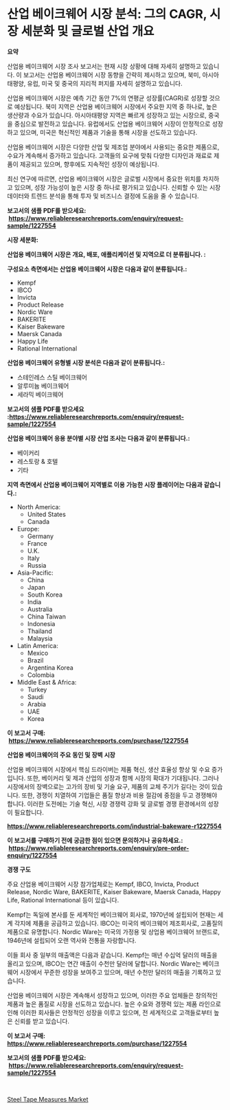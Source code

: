 <p><h1>산업 베이크웨어 시장 분석: 그의 CAGR, 시장 세분화 및 글로벌 산업 개요</h1></p><p><strong>요약</strong></p>
<p><p>산업용 베이크웨어 시장 조사 보고서는 현재 시장 상황에 대해 자세히 설명하고 있습니다. 이 보고서는 산업용 베이크웨어 시장 동향을 간략히 제시하고 있으며, 북미, 아시아태평양, 유럽, 미국 및 중국의 지리적 퍼지를 자세히 설명하고 있습니다.</p><p>산업용 베이크웨어 시장은 예측 기간 동안 7%의 연평균 성장률(CAGR)로 성장할 것으로 예상됩니다. 북미 지역은 산업용 베이크웨어 시장에서 주요한 지역 중 하나로, 높은 생산량과 수요가 있습니다. 아시아태평양 지역은 빠르게 성장하고 있는 시장으로, 중국을 중심으로 발전하고 있습니다. 유럽에서도 산업용 베이크웨어 시장이 안정적으로 성장하고 있으며, 미국은 혁신적인 제품과 기술을 통해 시장을 선도하고 있습니다.</p><p>산업용 베이크웨어 시장은 다양한 산업 및 제조업 분야에서 사용되는 중요한 제품으로, 수요가 계속해서 증가하고 있습니다. 고객들의 요구에 맞춰 다양한 디자인과 재료로 제품이 제공되고 있으며, 향후에도 지속적인 성장이 예상됩니다.</p><p>최신 연구에 따르면, 산업용 베이크웨어 시장은 글로벌 시장에서 중요한 위치를 차지하고 있으며, 성장 가능성이 높은 시장 중 하나로 평가되고 있습니다. 신뢰할 수 있는 시장 데이터와 트렌드 분석을 통해 투자 및 비즈니스 결정에 도움을 줄 수 있습니다.</p></p>
<p><strong>보고서의 샘플 PDF를 받으세요: &nbsp;<a href="https://www.reliableresearchreports.com/enquiry/request-sample/1227554">https://www.reliableresearchreports.com/enquiry/request-sample/1227554</a></strong></p>
<p><strong>시장 세분화:</strong></p>
<p><strong> 산업용 베이크웨어 시장은 개요, 배포, 애플리케이션 및 지역으로 더 분류됩니다. :</strong></p>
<p><strong>구성요소 측면에서는 산업용 베이크웨어 시장은 다음과 같이 분류됩니다.:</strong></p>
<p><ul><li>Kempf</li><li>IBCO</li><li>Invicta</li><li>Product Release</li><li>Nordic Ware</li><li>BAKERITE</li><li>Kaiser Bakeware</li><li>Maersk Canada</li><li>Happy Life</li><li>Rational International</li></ul></p>
<p><strong> 산업용 베이크웨어 유형별 시장 분석은 다음과 같이 분류됩니다.:</strong></p>
<p><ul><li>스테인레스 스틸 베이크웨어</li><li>알루미늄 베이크웨어</li><li>세라믹 베이크웨어</li></ul></p>
<p><strong>보고서의 샘플 PDF를 받으세요 :<a href="https://www.reliableresearchreports.com/enquiry/request-sample/1227554">https://www.reliableresearchreports.com/enquiry/request-sample/1227554</a></strong></p>
<p><strong> 산업용 베이크웨어 응용 분야별 시장 산업 조사는 다음과 같이 분류됩니다.:</strong></p>
<p><ul><li>베이커리</li><li>레스토랑 & 호텔</li><li>기타</li></ul></p>
<p><strong>지역 측면에서 산업용 베이크웨어 지역별로 이용 가능한 시장 플레이어는 다음과 같습니다.:</strong></p>
<p><ul>
    <li>
        North America:
        <ul>
            <li>United States</li>
            <li>Canada</li>
        </ul>
    </li>
    <li>
        Europe:
        <ul>
            <li>Germany</li>
            <li>France</li>
            <li>U.K.</li>
            <li>Italy</li>
            <li>Russia</li>
        </ul>
    </li>
    <li>
        Asia-Pacific:
        <ul>
            <li>China</li>
            <li>Japan</li>
            <li>South Korea</li>
            <li>India</li>
            <li>Australia</li>
            <li>China Taiwan</li>
            <li>Indonesia</li>
            <li>Thailand</li>
            <li>Malaysia</li>
        </ul>
    </li>
    <li>
        Latin America:
        <ul>
            <li>Mexico</li>
            <li>Brazil</li>
            <li>Argentina Korea</li>
            <li>Colombia</li>
        </ul>
    </li>
    <li>
        Middle East & Africa:
        <ul>
            <li>Turkey</li>
            <li>Saudi</li>
            <li>Arabia</li>
            <li>UAE</li>
            <li>Korea</li>
        </ul>
    </li>
    </ul></p>
<p><strong>이 보고서 구매: &nbsp;<a href="https://www.reliableresearchreports.com/purchase/1227554">https://www.reliableresearchreports.com/purchase/1227554</a></strong></p>
<p><strong>산업용 베이크웨어의 주요 동인 및 장벽 시장</strong></p>
<p><p>산업용 베이크웨어 시장에서 핵심 드라이버는 제품 혁신, 생산 효율성 향상 및 수요 증가입니다. 또한, 베이커리 및 제과 산업의 성장과 함께 시장의 확대가 기대됩니다. 그러나 시장에서의 장벽으로는 고가의 장비 및 기술 요구, 제품의 교체 주기가 길다는 것이 있습니다. 또한, 경쟁이 치열하여 기업들은 품질 향상과 비용 절감에 중점을 두고 경쟁해야 합니다. 이러한 도전에는 기술 혁신, 시장 경쟁력 강화 및 글로벌 경쟁 환경에서의 성장이 필요합니다.</p></p>
<p><strong><a href="https://www.reliableresearchreports.com/industrial-bakeware-r1227554">https://www.reliableresearchreports.com/industrial-bakeware-r1227554</a></strong></p>
<p><strong>이 보고서를 구매하기 전에 궁금한 점이 있으면 문의하거나 공유하세요.: &nbsp;<a href="https://www.reliableresearchreports.com/enquiry/pre-order-enquiry/1227554">https://www.reliableresearchreports.com/enquiry/pre-order-enquiry/1227554</a></strong></p>
<p><strong>경쟁 구도</strong></p>
<p><p>주요 산업용 베이크웨어 시장 참가업체로는 Kempf, IBCO, Invicta, Product Release, Nordic Ware, BAKERITE, Kaiser Bakeware, Maersk Canada, Happy Life, Rational International 등이 있습니다. </p><p>Kempf는 독일에 본사를 둔 세계적인 베이크웨어 회사로, 1970년에 설립되어 현재는 세계 각지에 제품을 공급하고 있습니다. IBCO는 미국의 베이크웨어 제조회사로, 고품질의 제품으로 유명합니다. Nordic Ware는 미국의 가정용 및 상업용 베이크웨어 브랜드로, 1946년에 설립되어 오랜 역사와 전통을 자랑합니다.</p><p>이들 회사 중 일부의 매출액은 다음과 같습니다. Kempf는 매년 수십억 달러의 매출을 올리고 있으며, IBCO는 연간 매출이 수천만 달러에 달합니다. Nordic Ware는 베이크웨어 시장에서 꾸준한 성장을 보여주고 있으며, 매년 수천만 달러의 매출을 기록하고 있습니다.</p><p>산업용 베이크웨어 시장은 계속해서 성장하고 있으며, 이러한 주요 업체들은 창의적인 제품과 높은 품질로 시장을 선도하고 있습니다. 높은 수요와 경쟁력 있는 제품 라인으로 인해 이러한 회사들은 안정적인 성장을 이루고 있으며, 전 세계적으로 고객들로부터 높은 신뢰를 받고 있습니다.</p></p>
<p><strong>이 보고서 구매: &nbsp; <a href="https://www.reliableresearchreports.com/purchase/1227554">https://www.reliableresearchreports.com/purchase/1227554</a></strong></p>
<p><strong>보고서의 샘플 PDF를 받으세요: &nbsp;<a href="https://www.reliableresearchreports.com/enquiry/request-sample/1227554">https://www.reliableresearchreports.com/enquiry/request-sample/1227554</a></strong><strong></strong></p>
<p>&nbsp;</p>
<p><p><a href="https://mire-aunt-385.notion.site/Steel-Tape-Measures-Market-Insight-Market-Trends-Growth-Forecasted-from-2024-TO-2031-2d6a568aa65346e9b26e35bfccee471f">Steel Tape Measures Market</a></p></p>